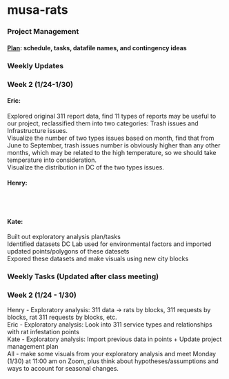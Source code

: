 # musa-rats

### Project Management
#### [Plan](https://docs.google.com/spreadsheets/d/1nGroyO_JdxYuPIOrizUDo5iwkxVdH8Emu9CW2ZeOraM/edit?usp=sharing): schedule, tasks, datafile names, and contingency ideas 

### Weekly Updates 
### Week 2 (1/24-1/30)
#### Eric: 
Explored original 311 report data, find 11 types of reports may be useful to our project, reclassified them into two categories: Trash issues and Infrastructure issues.<br>
Visualize the number of two types issues based on month, find that from June to September, trash issues number is obviously higher than any other months, which may be related to the high temperature, so we should take temperature into consideration.<br>
Visualize the distribution in DC of the two types issues.<br>



#### Henry:
<br>
<br>

#### Kate: 
Built out exploratory analysis plan/tasks <br>
Identified datasets DC Lab used for environmental factors and imported updated points/polygons of these datesets <br>
Expored these datasets and make visuals using new city blocks

### Weekly Tasks (Updated after class meeting)
### Week 2 (1/24 - 1/30) 
Henry - Exploratory analysis: 311 data -> rats by blocks, 311 requests by blocks, rat 311 requests by blocks, etc. <br>
Eric - Exploratory analysis: Look into 311 service types and relationships with rat infestation points  <br>
Kate - Exploratory analysis: Import previous data in points + Update project management plan <br>
All - make some visuals from your exploratory analysis and meet Monday (1/30) at 11:00 am on Zoom, plus think about hypotheses/assumptions and ways to account for seasonal changes. 
